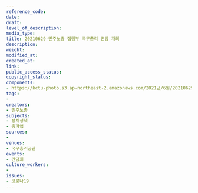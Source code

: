 ```yaml
---
reference_code: 
date: 
draft: 
level_of_description: 
media_type: 
title: 20210629-민주노총 집행부 국무총리 면담 개최
description: 
weight: 
modified_at: 
created_at: 
link: 
public_access_status: 
copyright_status: 
components:
- https://kctu-photo.s3.ap-northeast-2.amazonaws.com/2021년/6월/20210629-민주노총+집행부+국무총리+면담+개최/_5D40108.jpg
tags:
- 
creators:
- 민주노총
subjects:
- 정치정책
- 총파업
sources:
- 
venues:
- 국무총리공관
events:
- 간담회
culture_workers:
- 
issues:
- 코로나19
---
```

